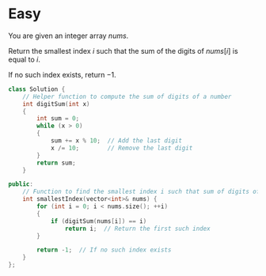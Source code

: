 # Easy

You are given an integer array $nums$.

Return the smallest index $i$ such that the sum of the digits of $nums[i]$ is equal to $i$.

If no such index exists, return $-1$.

```cpp
class Solution {
    // Helper function to compute the sum of digits of a number
    int digitSum(int x)
    {
        int sum = 0;
        while (x > 0)
        {
            sum += x % 10;  // Add the last digit
            x /= 10;        // Remove the last digit
        }
        return sum;
    }

public:
    // Function to find the smallest index i such that sum of digits of nums[i] == i
    int smallestIndex(vector<int>& nums) {
        for (int i = 0; i < nums.size(); ++i)
        {
            if (digitSum(nums[i]) == i)
                return i;  // Return the first such index
        }

        return -1;  // If no such index exists
    }
};
```
